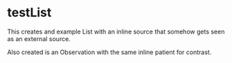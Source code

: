 # testList

This creates and example List with an inline source that somehow gets seen as an external source.

Also created is an Observation with the same inline patient for contrast.
